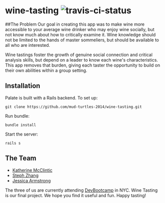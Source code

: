 wine-tasting ![travis-ci-status](https://travis-ci.org/mud-turtles-2014/wine-tasting.svg?branch=master)
==============

##The Problem
Our goal in creating this app was to make wine more accessible to your average wine drinker who may enjoy wine socially, but not know much about how to critically examine it.  Wine knowledge should not be limited to the hands of master sommeliers, but should be available to all who are interested.

Wine tastings foster the growth of genuine social connection and critical analysis skills, but depend on a leader to know each wine's characteristics.  This app removes that burden, giving each taster the opportunity to build on their own abilities within a group setting.

## Installation
Palate is built with a Rails backend. To set up:

```
git clone https://github.com/mud-turtles-2014/wine-tasting.git
```

Run bundle:

```
bundle install
```

Start the server:

```
rails s
```

## The Team

* [Katherine McClintic](https://github.com/kdmcclin)
* [Steph Zhang](https://github.com/stephtzhang)
* [Jessica Armstrong](https://github.com/jarmstrng)

The three of us are currently attending [DevBootcamp](http://devbootcamp.com) in NYC. Wine Tasting is our final project. We hope you find it useful and fun. Happy tasting!
